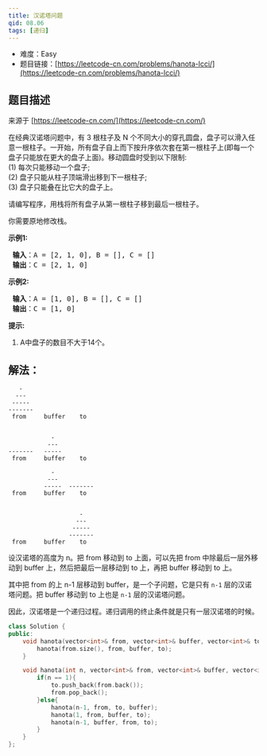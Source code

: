 ```yaml
---
title: 汉诺塔问题
qid: 08.06
tags: [递归]
---
```



- 难度：Easy
- 题目链接：[https://leetcode-cn.com/problems/hanota-lcci/](https://leetcode-cn.com/problems/hanota-lcci/)


## 题目描述

来源于 [https://leetcode-cn.com/](https://leetcode-cn.com/)

<p>在经典汉诺塔问题中，有 3 根柱子及 N 个不同大小的穿孔圆盘，盘子可以滑入任意一根柱子。一开始，所有盘子自上而下按升序依次套在第一根柱子上(即每一个盘子只能放在更大的盘子上面)。移动圆盘时受到以下限制:<br>
(1) 每次只能移动一个盘子;<br>
(2) 盘子只能从柱子顶端滑出移到下一根柱子;<br>
(3) 盘子只能叠在比它大的盘子上。</p>

<p>请编写程序，用栈将所有盘子从第一根柱子移到最后一根柱子。</p>

<p>你需要原地修改栈。</p>

<p><strong>示例1:</strong></p>

<pre><strong> 输入</strong>：A = [2, 1, 0], B = [], C = []
<strong> 输出</strong>：C = [2, 1, 0]
</pre>

<p><strong>示例2:</strong></p>

<pre><strong> 输入</strong>：A = [1, 0], B = [], C = []
<strong> 输出</strong>：C = [1, 0]
</pre>

<p><strong>提示:</strong></p>

<ol>
	<li>A中盘子的数目不大于14个。</li>
</ol>


## 解法：

```
   -
  ---
 -----
-------
 from     buffer    to


            -
           ---
-------   -----
 from     buffer    to

            -
           ---
          -----  -------
 from     buffer    to


                    -
                   ---
                  ----- 
                 -------
 from     buffer    to
```


设汉诺塔的高度为 n。把 from 移动到 to 上面，可以先把 from 中除最后一层外移动到 buffer 上，然后把最后一层移动到 to 上，再把 buffer 移动到 to 上。

其中把 from 的上 n-1 层移动到 buffer，是一个子问题，它是只有 `n-1` 层的汉诺塔问题。把 buffer 移动到 to 上也是 `n-1` 层的汉诺塔问题。

因此，汉诺塔是一个递归过程。递归调用的终止条件就是只有一层汉诺塔的时候。


```c++
class Solution {
public:
    void hanota(vector<int>& from, vector<int>& buffer, vector<int>& to) {
        hanota(from.size(), from, buffer, to);
    }

    void hanota(int n, vector<int>& from, vector<int>& buffer, vector<int>& to) {
        if(n == 1){
            to.push_back(from.back());
            from.pop_back();
        }else{
            hanota(n-1, from, to, buffer);
            hanota(1, from, buffer, to);
            hanota(n-1, buffer, from, to);
        }
    }
};
```